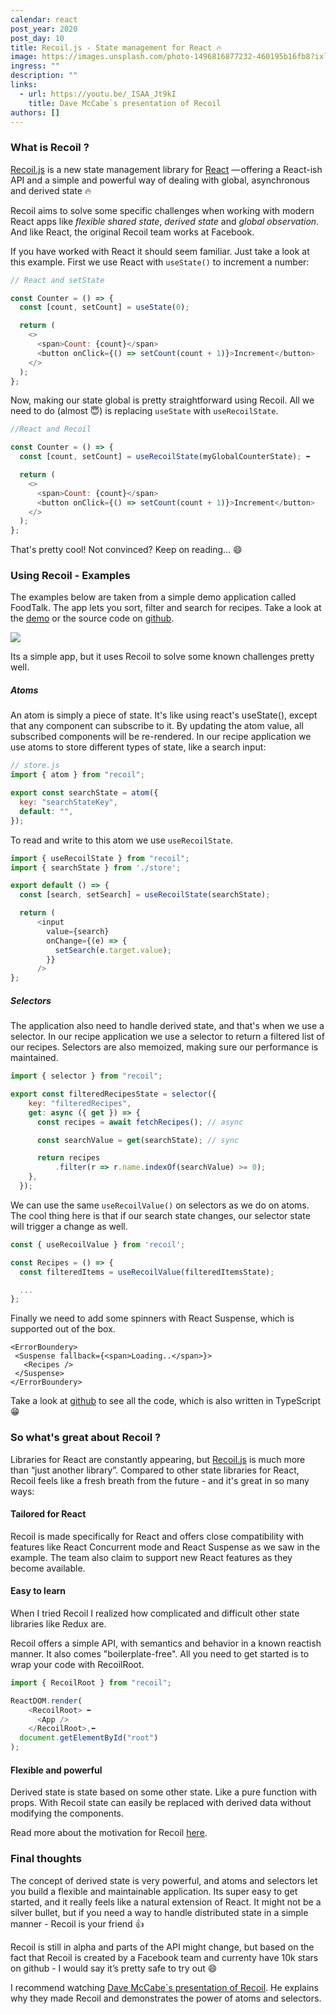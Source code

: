 ```yaml
---
calendar: react
post_year: 2020
post_day: 10
title: Recoil.js - State management for React 🔥
image: https://images.unsplash.com/photo-1496816877232-460195b16fb8?ixlib=rb-1.2.1&ixid=MXwxMjA3fDB8MHxwaG90by1wYWdlfHx8fGVufDB8fHw%3D&auto=format&fit=crop&w=1554&q=80
ingress: ""
description: ""
links:
  - url: https://youtu.be/_ISAA_Jt9kI
    title: Dave McCabe`s presentation of Recoil
authors: []
---
```

### What is Recoil ?

[Recoil.js](https://recoiljs.org/) is a new state management library for [React](https://www.google.com/search?q=reactjs&rlz=1C5CHFA_enNO890NO890&oq=reactjs&aqs=chrome..69i57j0l4j69i60l3.1252j0j7&sourceid=chrome&ie=UTF-8) — offering a React-ish API and a simple and powerful way of dealing with global, asynchronous and derived state 🔥

Recoil aims to solve some specific challenges when working with modern React apps like *flexible shared state*, *derived state* and *global observation*. And like React, the original Recoil team works at Facebook. 

If you have worked with React it should seem familiar. Just take a look at this example. First we use React with `useState()` to increment a number:

```js
// React and setState

const Counter = () => {
  const [count, setCount] = useState(0);

  return (
    <>
      <span>Count: {count}</span>
      <button onClick={() => setCount(count + 1)}>Increment</button>
    </>
  );
};
```

Now, making our state global is pretty straightforward using Recoil. All we need to do (almost 😇) is replacing `useState` with `useRecoilState`.

```js
//React and Recoil

const Counter = () => {
  const [count, setCount] = useRecoilState(myGlobalCounterState); ⬅

  return (
    <>
      <span>Count: {count}</span>
      <button onClick={() => setCount(count + 1)}>Increment</button>
    </>
  );
};
```

That's pretty cool! Not convinced? Keep on reading... 😄



### Using Recoil - Examples

The examples below are taken from a simple demo application called FoodTalk. The app lets you sort, filter and search for recipes. Take a look at the [demo](https://emilmork.github.io/recoil-foodtalk-demo/) or the source code on [github](https://github.com/emilmork/recoil-foodtalk-demo).

![](/assets/screen-shot-2020-12-08-at-8.40.35-pm.png)

Its a simple app, but it uses Recoil to solve some known challenges pretty well.


##### Atoms

An atom is simply a piece of state. It's like using react's useState(), except that any component can subscribe to it. By updating the atom value, all subscribed components will be re-rendered. In our recipe application we use atoms to store different types of state, like a search input:

```js
// store.js
import { atom } from "recoil";

export const searchState = atom({
  key: "searchStateKey",
  default: "",
});
```

To read and write to this atom we use `useRecoilState`.

```js
import { useRecoilState } from "recoil";
import { searchState } from './store';

export default () => {
  const [search, setSearch] = useRecoilState(searchState);

  return (
      <input
        value={search}
        onChange={(e) => {
          setSearch(e.target.value);
        }}
      />
};
```

##### Selectors

The application also need to handle derived state, and that's when we use a selector. In our recipe application we use a selector to return a filtered list of our recipes. Selectors are also memoized, making sure our performance is maintained.

```js
import { selector } from "recoil";

export const filteredRecipesState = selector({
    key: "filteredRecipes",
    get: async ({ get }) => {
      const recipes = await fetchRecipes(); // async

      const searchValue = get(searchState); // sync

      return recipes
          .filter(r => r.name.indexOf(searchValue) >= 0);
    },
  });
```


We can use the same `useRecoilValue()` on selectors as we do on atoms.
The cool thing here is that if our search state changes, our selector state will trigger a change as well.

```js
const { useRecoilValue } from 'recoil';

const Recipes = () => {
  const filteredItems = useRecoilValue(filteredItemsState);

  ...
};
```

Finally we need to add some spinners with React Suspense, which is supported out of the box.

```
<ErrorBoundery>
 <Suspense fallback={<span>Loading..</span>}>
   <Recipes />
 </Suspense>
</ErrorBoundery>
```
Take a look at [github](https://github.com/emilmork/recoil-foodtalk-demo) to see all the code, which is also written in TypeScript 😁

### So what's great about Recoil ?

Libraries for React are constantly appearing, but [Recoil.js](https://recoiljs.org) is much more than “just another library”. Compared to other state libraries for React, Recoil feels like a fresh breath from the future - and it's great in so many ways:

#### Tailored for React

Recoil is made specifically for React and offers close compatibility with features like React Concurrent mode and React Suspense as we saw in the example. The team also claim to support new React features as they become available.

#### Easy to learn

When I tried Recoil I realized how complicated and difficult other state libraries like Redux are.

Recoil offers a simple API, with semantics and behavior in a known reactish manner. It also comes "boilerplate-free". All you need to get started is to wrap your code with RecoilRoot.

```js
import { RecoilRoot } from "recoil";

ReactDOM.render(
    <RecoilRoot> ⬅️
      <App />
    </RecoilRoot>,⬅️
  document.getElementById("root")
);
```

#### Flexible and powerful

Derived state is state based on some other state. Like a pure function with props. With Recoil state can easily be replaced with derived data without modifying the components. 


Read more about the motivation for Recoil [here](https://recoiljs.org/docs/introduction/motivation).



### Final thoughts

The concept of derived state is very powerful, and atoms and selectors let you build a flexible and maintainable application. Its super easy to get started, and it really feels like a natural extension of React. It might not be a silver bullet, but if you need a way to handle distributed state in a simple manner - Recoil is your friend 👍

Recoil is still in alpha and parts of the API might change, but based on the fact that Recoil is created by a Facebook team and currenty have 10k stars on github - I would say it’s pretty safe to try out  😄 


I recommend watching [Dave McCabe`s presentation of Recoil](https://youtu.be/_ISAA_Jt9kI). He explains why they made Recoil and demonstrates the power of atoms and selectors.





